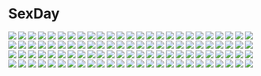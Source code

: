 # SexDay
![](https://konachan.com/jpeg/12283e583ac8da791c8b71531d3eef76/Konachan.com%20-%20152789%20barefoot%20bicolored_eyes%20blush%20collar%20efmoe%20fang%20k_%28anime%29%20long_hair%20neko_%28k%29%20pink_hair.jpg)
![](https://konachan.com/jpeg/5795bf49358a4f5ab4efb86b39cd560f/Konachan.com%20-%20256000%20animal%20aqua_eyes%20bow%20dress%20fate_grand_order%20fate_%28series%29%20hat%20long_hair%20microphone%20pointed_ears%20red_hair%20satou_iruno%20tail%20wink.jpg)
![](https://konachan.com/jpeg/f26bb8880c363f18da9b64eae0d8ae9d/Konachan.com%20-%20239724%20aqua_hair%20ddaomphyo%20flowers%20gloves%20hatsune_miku%20long_hair%20music%20petals%20suit%20twintails%20vocaloid%20wand.jpg)
![](https://konachan.com/jpeg/e543015b4d326f98b9f37815eb64166b/Konachan.com%20-%20300547%20armor%20black_hair%20blush%20breasts%20chain%20dark_skin%20headdress%20long_hair%20mr-poritan%20nipples%20nude%20pussy%20tail%20uncensored%20watermark%20wristwear%20yellow_eyes.jpg)
![](https://konachan.com/image/3097b4d78d50a2e761ba7a0c10ae0671/Konachan.com%20-%2025841%20alphonse_elric%20edward_elric%20fullmetal_alchemist%20maes_hughes.jpeg)
![](https://konachan.com/image/9296c1ee2162adee4a716a4690f18d28/Konachan.com%20-%20102625%20blue_hair%20cape%20mahou_shoujo_madoka_magica%20miki_sayaka%20petals%20thighhighs%20white.jpg)
![](https://konachan.com/jpeg/99039869bd148903ff49c2fbd70eb695/Konachan.com%20-%20228736%20animal%20bird%20black_eyes%20black_hair%20candy%20demon%20drink%20food%20fruit%20hoozuki%20horns%20kimono%20loli%20male%20niko_%28hoozuki%29%20short_hair%20tree%20twinmix%20twins%20white_hair.jpg)
![](https://konachan.com/jpeg/fbec9834f0fadc5b33c8f78664e7d031/Konachan.com%20-%20260694%202girls%20apron%20black_hair%20blonde_hair%20blush%20bow%20dress%20drink%20hakurei_reimu%20hat%20long_hair%20miko%20shinoba%20touhou%20witch%20witch_hat%20yakumo_yukari.jpg)
![](https://konachan.com/jpeg/ae078e702a29ec9ab34c424c7cbae6ce/Konachan.com%20-%20250800%205240mosu%20aqua_eyes%20bed%20blonde_hair%20blush%20bow%20breasts%20ichinose_honami_%28elite%29%20long_hair%20skirt%20thighhighs%20watermark.jpg)
![](https://konachan.com/image/977451c142f22efe500dc652b5f22157/Konachan.com%20-%20302426%20boots%20ecchi_pantsu%20gloves%20selvaria_bles%20senjou_no_valkyria%20uniform.jpg)
![](https://konachan.com/image/fd9b7f50113f8a59272625fdca78b553/Konachan.com%20-%2030249%20calendar%20card_captor_sakura%20kero%20kinomoto_sakura%20kinomoto_touya.jpg)
![](https://konachan.com/jpeg/51bf35fa335ff8341001ccea51f663a2/Konachan.com%20-%20178073%20anthropomorphism%20black_hair%20breasts%20cleavage%20haruna_%28kancolle%29%20headband%20japanese_clothes%20kazu_kakao%20long_hair%20miko%20orange_eyes%20thighhighs%20torn_clothes.jpg)
![](https://konachan.com/jpeg/33e4a1a06e53dff46a45cb7d24897d50/Konachan.com%20-%20131297%20amane_%28funfun%29%20anal%20ass%20ass_grab%20blonde_hair%20blue_eyes%20blush%20breasts%20censored%20erectlip%20fingering%20game_cg%20masturbation%20nipples%20pussy%20twintails%20vibrator.jpg)
![](https://konachan.com/image/1b478cbbad38dd06857cdc175801409e/Konachan.com%20-%209241%20animal_ears%20hat%20inubashiri_momiji%20japanese_clothes%20red_eyes%20short_hair%20sword%20tail%20touhou%20weapon%20white_hair%20wolfgirl.jpg)
![](https://konachan.com/image/95069ca94c3bbf6e9efb4b486ad2c5a4/Konachan.com%20-%2060580%20blonde_hair%20guitar%20instrument%20kagamine_rin%20lento_%28water%29%20meltdown_%28vocaloid%29%20twintails%20vocaloid.jpg)
![](https://konachan.com/jpeg/f016c4a2060c04e5a9460730f8db6676/Konachan.com%20-%20256162%20blush%20breasts%20censored%20chiri_%28atlanta%29%20chuablesoft%20cum%20game_cg%20gray_hair%20nipples%20no_bra%20penis%20pussy%20reimei_kaho%20sex%20short_hair.jpg)
![](https://konachan.com/image/74240fede15ba9bfdb97c3cec87ca92a/Konachan.com%20-%20283141%20fujiwara_no_mokou%20hakurei_reimu%20ryuuri_susuki%20touhou.jpg)
![](https://konachan.com/jpeg/05d39815f89b93c6458d032eb2826944/Konachan.com%20-%20125827%20mawaru_penguindrum%20white.jpg)
![](https://konachan.com/image/f0642f5a900ecd499a546bfae72335bc/Konachan.com%20-%20142919%20sanka_rea%20sankarea.jpg)
![](https://konachan.com/jpeg/ed2744f0383db3d3123423b8f7253ce4/Konachan.com%20-%20136700%20game_cg%20kamigakari_cross_heart%21%20nanasaki_anzu%20windmill_%28company%29.jpg)
![](https://konachan.com/jpeg/c13b6075c17de8fca0a75908a2e78e84/Konachan.com%20-%20227954%20all_male%20aqua_eyes%20black_hair%20book%20cage%20catboy%20gray_hair%20hat%20headphones%20mage%20magic%20male%20scarf%20short_hair%20tail%20tattoo%20tie%20wings%20witch%20witch_hat.jpg)
![](https://konachan.com/image/67024e3f9067fef775579c7dd257620e/Konachan.com%20-%2065627%20christmas%20hatsune_miku%20twintails%20vocaloid.jpg)
![](https://konachan.com/jpeg/c0a7b1e06c96f8cb1c32e49f1d783c2b/Konachan.com%20-%20249288%20anthropomorphism%20ass%20barefoot%20blonde_hair%20blush%20breasts%20kantai_collection%20long_hair%20nude%20red_eyes%20waifu2x%20yukishiro_arute%20yuudachi_%28kancolle%29.jpg)
![](https://konachan.com/jpeg/3ee632e052c366f04c2e24855b72ca24/Konachan.com%20-%2031283%20bra%20breasts%20censored%20game_cg%20long_hair%20marmalade%20mikeou%20nipples%20penis%20pussy%20sex%20shirt_lift%20skirt%20skirt_lift%20takami_rin%20thighhighs%20underwear.jpg)
![](https://konachan.com/jpeg/cb58c059345bf10e674428d92d41180b/Konachan.com%20-%20171027%20black_hair%20boots%20bow%20headphones%20long_hair%20orange_eyes%20pantyhose%20school_uniform%20skirt%20terrainakka%20utau%20utaune_nami.jpg)
![](https://konachan.com/jpeg/0532969a688082bd0a8f92ad250062cf/Konachan.com%20-%20299396%20breasts%20brown_eyes%20brown_hair%20cleavage%20dress%20food%20katana%20kizumonogatari%20long_hair%20oshino_shinobu%20pantyhose%20pointed_ears%20signed%20sword%20weapon.jpg)
![](https://konachan.com/jpeg/e5209c8842b04f2d1299f327d61efec7/Konachan.com%20-%20186153%20building%20city%20clouds%20green_eyes%20green_hair%20gun%20hat%20kneehighs%20original%20ruins%20scarf%20sky%20water%20weapon%20yamano_%28yamanoh%29.jpg)
![](https://konachan.com/image/f1776fc8871fe5c4f7e193fceca6fd77/Konachan.com%20-%2011408%20tagme.jpg)
![](https://konachan.com/jpeg/cbbc24d1f027537d17ede2bd1d587401/Konachan.com%20-%20224460%20blue_eyes%20dress%20gloves%20hat%20long_hair%20lpip%20necklace%20original%20pink_hair%20stockings%20waifu2x.jpg)
![](https://konachan.com/jpeg/0f078c5f8a1ab757731de353a1deb05e/Konachan.com%20-%2031112%20blush%20breast_hold%20fumio%20game_cg%20lyrical_lyric%20marmalade%20mikeou%20nipples%20nude.jpg)
![](https://konachan.com/image/e8007c5f84f8783a9f943f4dad32d1e9/Konachan.com%20-%2029886%20cc%20code_geass%20shirley_fenette.jpg)
![](https://konachan.com/image/a00f127d8d2f9a24aebbd471fcdced53/Konachan.com%20-%20204882%20all_male%20animal%20bird%20building%20city%20kurono-kuro%20male%20original%20reflection%20scenic%20train%20water.jpg)
![](https://konachan.com/image/043698d28baadb4182e797827c1e1bdb/Konachan.com%20-%2082226%20blonde_hair%20dress%20touhou%20wink%20yakumo_yukari%20yukizen.jpg)
![](https://konachan.com/image/a941b83ded6e42c95b3bee2077dc4369/Konachan.com%20-%2077126%20angel_beats%21%20miyane_aki_%28radical_dash%29%20tachibana_kanade.jpg)
![](https://konachan.com/image/85bfadf5b39712a195c6bb67cd6cae8c/Konachan.com%20-%2070959%20cross_days%20katsura_kotonoha.jpg)
![](https://konachan.com/image/19eb6d2b90abe939b3a83bb7b7f9d532/Konachan.com%20-%2082205%20hatsune_miku%20long_hair%20otomochi%20ribbons%20thighhighs%20twintails%20vocaloid.jpg)
![](https://konachan.com/image/d6b864fc6a37aa3058cf6f2e347de1de/Konachan.com%20-%20224839%20all_male%20bubbles%20fan%20fire_emblem%20fire_emblem_fates%20fire_emblem_if%20kero_sweet%20long_hair%20male%20signed%20takumi_%28fire_emblem%29%20white_hair.jpg)
![](https://konachan.com/image/6550a984cd4f3ba6acdcd19a2503c2de/Konachan.com%20-%2064692%20asahina_mikuru%20nagato_yuki%20signed%20suzumiya_haruhi%20suzumiya_haruhi_no_yuutsu%20watermark.jpg)
![](https://konachan.com/jpeg/b0621441e8928e86a454aedd338af844/Konachan.com%20-%20190320%20barefoot%20blonde_hair%20blue_hair%20breasts%20genderswap%20long_hair%20nipples%20nude%20pussy%20red_hair%20tail_blue%20tail_red%20tail_yellow%20tsube_aika%20twintails%20uncensored.jpg)
![](https://konachan.com/jpeg/6803245f8cfa117fdc637d7ee336fad5/Konachan.com%20-%20261875%20aqua_eyes%20black_hair%20braids%20hoppege%20long_hair%20nijisanji%20school_uniform%20skirt%20thighhighs%20tsukino_mito.jpg)
![](https://konachan.com/image/85774f201146699c0dd9a9f47efd87aa/Konachan.com%20-%20229979%202girls%20aliasing%20animal_ears%20bandage%20brown_eyes%20brown_hair%20cosplay%20food%20halloween%20hat%20long_hair%20orange%20pocky%20short_hair%20skirt%20thighhighs%20witch_hat.jpg)
![](https://konachan.com/image/8323adf3c245208a0df55dd3a9790f6d/Konachan.com%20-%20244932%20ass%20autumn%20breasts%20fate_grand_order%20fate_%28series%29%20japanese_clothes%20kylin%20leaves%20pink_hair%20ponytail%20sideboob%20signed%20sword%20thighhighs%20weapon.jpg)
![](https://konachan.com/image/b16a87c4ede1e1320f8360eb50bedecc/Konachan.com%20-%20282842%20fire%20fujiwara_no_mokou%20snozaki%20touhou%20watermark.jpg)
![](https://konachan.com/image/b30cddaec4b8a166b81d090cb7dbb6a0/Konachan.com%20-%20265130%20ass_grab%20bikini%20blush%20bondage%20breasts%20building%20clouds%20gloves%20lasterk%20navel%20nipples%20original%20pointed_ears%20sex%20short_hair%20sky%20swimsuit%20tears.jpg)
![](https://konachan.com/jpeg/08350036d500beec51311bcad285b047/Konachan.com%20-%20273393%20anmi%20barefoot%20blonde_hair%20blush%20bra%20braids%20fate_grand_order%20fate_%28series%29%20flowers%20green_eyes%20navel%20panties%20rose%20scan%20short_hair%20underwear.jpg)
![](https://konachan.com/image/4e8ed583a750672c9266a3ea67fdc9c9/Konachan.com%20-%20178257%20city%20clouds%20kaname_madoka%20mahou_shoujo_madoka_magica%20pink_hair%20red_eyes%20sakuraba_yuuki%20short_hair%20skirt%20sky%20tears.jpg)
![](https://konachan.com/image/04af1e2278fe5ff1be1e678361a2ae10/Konachan.com%20-%20241543%20barefoot%20bow%20breasts%20cirno%20fang%20flowers%20horns%20long_hair%20nipples%20no_bra%20nopan%20panties%20petals%20pink_eyes%20topless%20torii%20touhou%20tree%20underwear%20water.jpg)
![](https://konachan.com/image/bd70a30775f2be35f7bc0bdf8af0d308/Konachan.com%20-%20204010%202girls%20aircraft%20akagi_%28kancolle%29%20anthropomorphism%20bow_%28weapon%29%20brown_eyes%20clouds%20doyora%20japanese_clothes%20kaga_%28kancolle%29%20long_hair%20short_hair%20weapon.jpg)
![](https://konachan.com/image/86fd2523cc36995388466b783f3a71a7/Konachan.com%20-%20261785%20cherry_blossoms%20demon%20drink%20fate_%28series%29%20flowers%20food%20fruit%20horns%20loli%20male%20navel%20purple_eyes%20purple_hair%20sake%20short_hair%20tagme_%28artist%29%20tie.jpg)
![](https://konachan.com/jpeg/e734106d67076cc22a6d3694c3073d82/Konachan.com%20-%20276009%20blonde_hair%20bow%20dress%20feathers%20flowers%20garter%20green_eyes%20hug%20long_hair%20microphone%20purple_hair%20toujou_nozomi%20twintails%20white%20wings%20yellow_eyes.jpg)
![](https://konachan.com/image/8878eb68dfbe264ef4c76ab51154c5a4/Konachan.com%20-%20174978%20animal%20blue_eyes%20blue_hair%20christmas%20elbow_gloves%20fairy%20fang%20gloves%20hatsune_miku%20headband%20night%20santa_costume%20twintails%20vocaloid%20wei_ji.jpg)
![](https://konachan.com/image/789c102ecb22e2a571831be13e4f10e0/Konachan.com%20-%20165676%20green_eyes%20green_hair%20hatsune_miku%20jpeg_artifacts%20long_hair%20nidy-2d-%20vocaloid.jpg)
![](https://konachan.com/image/776a28c29aed607384754c4121728867/Konachan.com%20-%20284801%20ass%20azur_lane%20bed%20blue_eyes%20blush%20breasts%20cameltoe%20gloves%20long_hair%20navel%20nemomo%20nipples%20panties%20stockings%20topless%20twintails%20underwear%20white_hair.jpg)
![](https://konachan.com/jpeg/78dfea1527bc5c45f4004647c24e42e5/Konachan.com%20-%20292205%20azur_lane%20barefoot%20blush%20bra%20breasts%20headband%20navel%20nipples%20no_bra%20nopan%20open_shirt%20panties%20red_eyes%20ribbons%20short_hair%20underwear%20white_hair.jpg)
![](https://konachan.com/image/c97a098df45490e0ba30d9fbef1339e1/Konachan.com%20-%20137920%20beach%20bikini%20blonde_hair%20clraia%20kousaka_kirino%20long_hair%20ore_no_imouto_ga_konna_ni_kawaii_wake_ga_nai%20swimsuit.jpg)
![](https://konachan.com/image/cf3b81e0d39195e5b668ae398c155b05/Konachan.com%20-%20255817%20blonde_hair%20blue_eyes%20blush%20breasts%20censored%20headdress%20long_hair%20navel%20nbo%20necklace%20nipples%20nude%20original%20pussy%20pussy_juice%20spread_legs.jpg)
![](https://konachan.com/image/1769d506ae4955252b19b56948a3ff98/Konachan.com%20-%2088198%20animal%20blue_eyes%20blush%20bra%20breasts%20brown_hair%20fish%20nipples%20open_shirt%20orange_hair%20panties%20signed%20soryu_asuka_langley%20underwear%20water.jpg)
![](https://konachan.com/image/1dddf97ce72855ae9c6ec26a8e49df15/Konachan.com%20-%2012525%20blue_hair%20club_maniax%20komatsu_eiji%20red_eyes%20techgirl%20water%20wings.jpg)
![](https://konachan.com/jpeg/9754e6d11bc64823f92830ccb4b9af78/Konachan.com%20-%20290826%20ass%20bloomers%20blush%20brown_eyes%20brown_hair%20gym_uniform%20idolmaster%20idolmaster_cinderella_girls%20long_hair%20n.g.%20shimamura_uzuki.jpg)
![](https://konachan.com/image/c78b495de2d8cad5b368388e451c1a0a/Konachan.com%20-%20102309%20bikini%20drink%20erect_nipples%20mobile_suit_gundam%20mobile_suit_gundam_00%20sumeragi_lee_noriega%20swimsuit%20tadano_akira.jpg)
![](https://konachan.com/jpeg/f50d40e0266d71973421f135abee027c/Konachan.com%20-%20188131%20bed%20breasts%20brown_eyes%20brown_hair%20game_cg%20misaki_kurehito%20nipples%20nude%20pussy%20sasaki_kaori%20trumple%20uncensored%20ushinawareta_mirai_wo_motomete.jpg)
![](https://konachan.com/jpeg/59d206a1b849653bee57546e15b334ce/Konachan.com%20-%2092627%20akabeisoft2%20blue_hair%20breast_hold%20breasts%20censored%20fingering%20game_cg%20masturbation%20nipples%20nude%20purple_eyes%20sawamura_akina%20yuuki_hagure.jpg)
![](https://konachan.com/image/2ce0eb308412e908198f36059aea9394/Konachan.com%20-%20204026%20albedo%20black_hair%20breasts%20cleavage%20demon%20feathers%20horns%20iorlvm%20long_hair%20overlord%20wings.jpg)
![](https://konachan.com/jpeg/ce455debcd4a9613f6b96d74065881d6/Konachan.com%20-%2020475%20drink%20igarashi_miyuki%20pani_poni_dash%20sake.jpg)
![](https://konachan.com/image/4f74311891166bc205513f7f759af53b/Konachan.com%20-%20104170%2077%20blonde_hair%20game_cg%20koshimizu_rin%20mikagami_mamizu%20orange_eyes%20panties%20school_uniform%20underwear%20whirlpool.jpg)
![](https://konachan.com/image/3640fc4c29c50cc18aab623e85d77ea6/Konachan.com%20-%20132383%20long_hair%20nekoguruma%20patchouli_knowledge%20polychromatic%20purple_eyes%20purple_hair%20touhou.jpg)
![](https://konachan.com/image/201beb7f0800a222eccb8761f1064630/Konachan.com%20-%2082619%20animal_ears%20catgirl%20goth-loli%20loli%20lolita_fashion%20original%20tail%20yukiuta_sahiro.jpg)
![](https://konachan.com/image/e6716b905387a7fcd42821c2ea9b6baa/Konachan.com%20-%20186234%20butterfly%20fan%20japanese_clothes%20katana%20kimono%20long_hair%20ofuda%20pink_eyes%20pink_hair%20saigyouji_yuyuko%20seeker%20sword%20touhou%20weapon.jpg)
![](https://konachan.com/image/1b791aebce20b98d2e1a57b241408d96/Konachan.com%20-%20109498%20kagamine_rin%20vocaloid.jpg)
![](https://konachan.com/jpeg/368165b08e9e5083f7a46bd73b714e26/Konachan.com%20-%20260308%20arisaka_shiori%20brown_hair%20front_wing%20game_cg%20gloves%20grisaia%3A_phantom_trigger%20gun%20purple_eyes%20school_uniform%20short_hair%20watanabe_akio%20weapon.jpg)
![](https://konachan.com/jpeg/503a130481bf86f64fb37478456daf2e/Konachan.com%20-%20102426%20bow%20bow_%28weapon%29%20dress%20kaname_madoka%20mahou_shoujo_madoka_magica%20pink_hair%20red_eyes%20sakurame%20weapon.jpg)
![](https://konachan.com/jpeg/0e497e556093848324999d7e35c00f11/Konachan.com%20-%20266611%20ass%20blush%20homura_%28xenoblade%29%20nude%20onsen%20red_eyes%20red_hair%20short_hair%20sideboob%20towel%20waifu2x%20water%20xenoblade%20yappen.jpg)
![](https://konachan.com/image/2585a892f0a07ca953c63a8778a9cd56/Konachan.com%20-%2028562%20censored%20chu_x_chu%20game_cg%20penis%20uesugi_uta%20unisonshift.jpg)
![](https://konachan.com/jpeg/826d2e09ade1b66dd17ee1b1a84f491e/Konachan.com%20-%209761%20bubblegum_crisis_tokyo_2040%20nene_romanova.jpg)
![](https://konachan.com/image/4b4e8a7ecf80fce856fd245ff5b481d4/Konachan.com%20-%20203722%20brown_hair%20flowers%20hakurei_reimu%20japanese_clothes%20long_hair%20miko%20navel%20skirt%20touhou%20umigarasu_%28kitsune1963%29.jpg)
![](https://konachan.com/image/32c65986e5ca1de1c4fb022bfa0fac74/Konachan.com%20-%206648%20suzuhira_hiro%20valentine.jpg)
![](https://konachan.com/image/8811e043bda35dc06ac2955cfe0d0469/Konachan.com%20-%20109464%20book%20clouds%20dress%20grass%20long_hair%20original%20red_hair%20sky%20yazu_ranko.jpg)
![](https://konachan.com/image/27546cea9c54bfa7978aacfb02cac7b6/Konachan.com%20-%2062358%20range_murata.jpg)
![](https://konachan.com/image/8f03572044fd512b72d201927008d000/Konachan.com%20-%20304119%202girls%20ass%20barefoot%20bath%20bathtub%20blush%20breasts%20carnelian%20drink%20flowers%20food%20gray_hair%20horns%20ice_cream%20long_hair%20nude%20petals%20red_hair%20rose%20tail%20water.jpg)
![](https://konachan.com/image/62d47e512bcd676c316e59f1bcdf79b8/Konachan.com%20-%20195141%20flowers%20hatsune_miku%20long_hair%20petals%20rella%20tears%20twintails%20vocaloid.jpg)
![](https://konachan.com/image/fff72e2f859bde3e86820789e811b497/Konachan.com%20-%20244783%202girls%20idolmaster%20kouchou_%28artist%29%20minase_iori%20takatsuki_yayoi.jpg)
![](https://konachan.com/jpeg/d7c6ebb5321ec65981c558c125de3696/Konachan.com%20-%2085443%20knife%20madotsuki%20poniko%20white%20yume_nikki.jpg)
![](https://konachan.com/jpeg/6c22b0f872331f74ad2f010f446663fe/Konachan.com%20-%20206918%20fire%20heart%20nanomortis%20original%20pink_hair%20polychromatic.jpg)
![](https://konachan.com/image/7576d8b9c856aa191e85f00a00ea7c07/Konachan.com%20-%20297660%20aoyama_sumika%20coffee-kizoku%20leotard%20original%20scan.jpg)
![](https://konachan.com/image/903e8294fa8eda400e725c1dd474c5e6/Konachan.com%20-%2026015%20animal%20azumanga_daioh%20cat%20maya.jpeg)
![](https://konachan.com/image/9e5c834eabc64b2a51dc87a667afbc00/Konachan.com%20-%2017696%20aqua_hair%20barefoot%20gotoh_keiji%20hoshino_ruri%20long_hair%20martian_successor_nadesico%20megami%20no_bra%20twintails%20underwear%20yellow_eyes.jpg)
![](https://konachan.com/jpeg/2916a8bafa19040432fee2782d217e66/Konachan.com%20-%20277359%20anthropomorphism%20aoi_chizuru%20azur_lane%20blush%20braids%20collar%20cross%20gray_hair%20handjob%20headdress%20maid%20male%20penis%20pubic_hair%20short_hair%20yellow_eyes.jpg)
![](https://konachan.com/jpeg/73d517b90a3dd41685f8e8bc97da49ac/Konachan.com%20-%20223263%20blonde_hair%20blush%20breasts%20close%20game_cg%20harukaze_soft%20nipples%20no_bra%20nora_to_oujo_to_noraneko_heart%20oozora_itsuki%20open_shirt%20short_hair%20yuuri_shachi.jpg)
![](https://konachan.com/image/a0ef9302ae45e3498a5affc25f986be6/Konachan.com%20-%20116457%20brown_hair%20butterfly%20dress%20itou_noiji%20long_hair%20original%20pantyhose%20purple_eyes%20ribbons.jpg)
![](https://konachan.com/image/b033ec33302e1be3b883397241067132/Konachan.com%20-%2012482%20fumio%20snow%20yukiuta.jpg)
![](https://konachan.com/jpeg/42b09dda9bdccf180867cdaff452c244/Konachan.com%20-%20260374%20barefoot%20brown_hair%20fate_grand_order%20fate_%28series%29%20hoodie%20kissai_%28ayahk%29%20long_hair%20panties%20red_eyes%20ribbons%20twintails%20underwear%20water%20wet.jpg)
![](https://konachan.com/jpeg/551e767935ecd9857ec0beda84c474a2/Konachan.com%20-%20240376%20animal_ears%20aqua_eyes%20bell%20breasts%20catgirl%20collar%20fiodo%20long_hair%20navel%20nude%20original%20pink_hair%20xiao_me.jpg)
![](https://konachan.com/image/61d69b3ed41053e66833a948e91875c7/Konachan.com%20-%20275100%20bed%20bow%20breasts%20brown_hair%20isshiki_iroha%20kneehighs%20nipples%20nonaka_ritsu%20nopan%20open_shirt%20ribbons%20shirt%20short_hair%20skirt%20spread_legs%20yellow_eyes.jpg)
![](https://konachan.com/jpeg/3a8d0dce3810f4ad2516f496dbdc2652/Konachan.com%20-%20147442%20bed%20blue_hair%20flyable_heart%20kujou_kururi%20loli%20navel%20nipples%20panties%20sasakura_ayato%20twintails%20underwear%20yellow_eyes.jpg)
![](https://konachan.com/jpeg/34e07a157d9290d29047d3b53e72f406/Konachan.com%20-%20248899%20animal_ears%20long_hair%20mask%20nagishiro_mito%20original%20petals%20pink_hair%20red_eyes%20sword%20tail%20weapon.jpg)
![](https://konachan.com/image/19bcb294f276e94ab48ace1ee9636e8c/Konachan.com%20-%20269702%20anthropomorphism%20azur_lane%20bikini%20blush%20drink%20food%20fruit%20houraku%20long_hair%20navel%20pink_eyes%20red_hair%20swim_ring%20swimsuit%20twintails%20undressing.jpg)
![](https://konachan.com/image/04a1e68df1ad8e895e0797c312e109d1/Konachan.com%20-%2023576%20air%20key%20kirishima_kano%20visualart.jpg)
![](https://konachan.com/image/2f5768a3e722e2b748d07fee7050f17b/Konachan.com%20-%20248930%202girls%20animal%20bikini%20bird%20flowers%20ram_%28re%3Azero%29%20rem_%28re%3Azero%29%20re%3Azero_kara_hajimeru_isekai_seikatsu%20ribbons%20swimsuit%20twins%20ville%20water.jpg)
![](https://konachan.com/jpeg/4e5e9c703c65288ea5a186454bdd40da/Konachan.com%20-%2048312%20akiyama_mio%20close%20k-on%21%20transparent%20vector.jpg)
![](https://konachan.com/jpeg/df13d9bb7bf07e78320921693ed280d0/Konachan.com%20-%20265514%20anus%20black_hair%20blush%20bra%20breasts%20censored%20game_cg%20green_eyes%20long_hair%20nekohata_miyabi%20nipples%20nude%20skyfish%20tagme_%28artist%29%20underwear.jpg)
